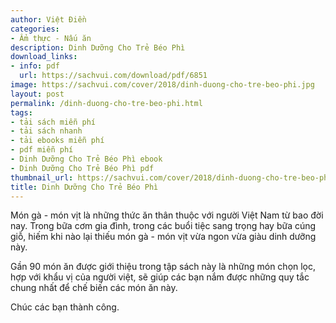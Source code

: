 ```yaml
---
author: Việt Điền
categories:
- Ẩm thực - Nấu ăn
description: Dinh Dưỡng Cho Trẻ Béo Phì
download_links:
- info: pdf
  url: https://sachvui.com/download/pdf/6851
image: https://sachvui.com/cover/2018/dinh-duong-cho-tre-beo-phi.jpg
layout: post
permalink: /dinh-duong-cho-tre-beo-phi.html
tags:
- tải sách miễn phí
- tải sách nhanh
- tải ebooks miễn phí
- pdf miễn phí
- Dinh Dưỡng Cho Trẻ Béo Phì ebook
- Dinh Dưỡng Cho Trẻ Béo Phì pdf
thumbnail_url: https://sachvui.com/cover/2018/dinh-duong-cho-tre-beo-phi.jpg
title: Dinh Dưỡng Cho Trẻ Béo Phì
---
```


 <div class="item-desc text-justify"> <p>Món gà - món vịt là những thức ăn thân thuộc với người Việt Nam từ bao đời nay. Trong bữa cơm gia đình, trong các buổi tiệc sang trọng hay bữa cúng giỗ, hiếm khi nào lại thiếu món gà - món vịt vừa ngon vừa giàu dinh dưỡng này.</p><p>Gần 90 món ăn được giới thiệu trong tập sách này là những món chọn lọc, hợp với khẩu vị của người việt, sẽ giúp các bạn nắm được những quy tắc chung nhất để chế biến các món ăn này.</p><p>Chúc các bạn thành công.</p> </div>